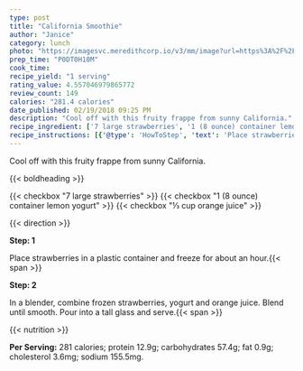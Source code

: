 ```yaml
---
type: post
title: "California Smoothie"
author: "Janice"
category: lunch
photo: "https://imagesvc.meredithcorp.io/v3/mm/image?url=https%3A%2F%2Fimages.media-allrecipes.com%2Fuserphotos%2F680650.jpg"
prep_time: "P0DT0H10M"
cook_time: 
recipe_yield: "1 serving"
rating_value: 4.557046979865772
review_count: 149
calories: "281.4 calories"
date_published: 02/19/2018 09:25 PM
description: "Cool off with this fruity frappe from sunny California."
recipe_ingredient: ['7 large strawberries', '1 (8 ounce) container lemon yogurt', '⅓ cup orange juice']
recipe_instructions: [{'@type': 'HowToStep', 'text': 'Place strawberries in a plastic container and freeze for about an hour.\n'}, {'@type': 'HowToStep', 'text': 'In a blender, combine frozen strawberries, yogurt and orange juice. Blend until smooth. Pour into a tall glass and serve.\n'}]
---
```


Cool off with this fruity frappe from sunny California. 

{{< boldheading >}}

{{< checkbox "7 large strawberries" >}}
{{< checkbox "1 (8 ounce) container lemon yogurt" >}}
{{< checkbox "⅓ cup orange juice" >}}


{{< direction >}}

**Step: 1**

Place strawberries in a plastic container and freeze for about an hour.{{< span >}}

**Step: 2**

In a blender, combine frozen strawberries, yogurt and orange juice. Blend until smooth. Pour into a tall glass and serve.{{< span >}}

{{< nutrition >}}

**Per Serving:** 281 calories; protein 12.9g; carbohydrates 57.4g; fat 0.9g; cholesterol 3.6mg; sodium 155.5mg.